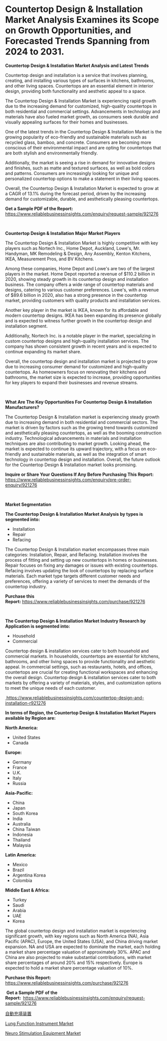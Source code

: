 <p><h1>Countertop Design & Installation Market Analysis Examines its Scope on Growth Opportunities, and Forecasted Trends Spanning from 2024 to 2031.</h1></p><p><strong>Countertop Design & Installation Market Analysis and Latest Trends</strong></p>
<p><p>Countertop design and installation is a service that involves planning, creating, and installing various types of surfaces in kitchens, bathrooms, and other living spaces. Countertops are an essential element in interior design, providing both functionality and aesthetic appeal to a space.</p><p>The Countertop Design & Installation Market is experiencing rapid growth due to the increasing demand for customized, high-quality countertops in both residential and commercial settings. Advancements in technology and materials have also fueled market growth, as consumers seek durable and visually appealing surfaces for their homes and businesses.</p><p>One of the latest trends in the Countertop Design & Installation Market is the growing popularity of eco-friendly and sustainable materials such as recycled glass, bamboo, and concrete. Consumers are becoming more conscious of their environmental impact and are opting for countertops that are both stylish and environmentally friendly.</p><p>Additionally, the market is seeing a rise in demand for innovative designs and finishes, such as matte and textured surfaces, as well as bold colors and patterns. Consumers are increasingly looking for unique and personalized countertop options to make a statement in their living spaces.</p><p>Overall, the Countertop Design & Installation Market is expected to grow at a CAGR of 13.1% during the forecast period, driven by the increasing demand for customizable, durable, and aesthetically pleasing countertops.</p></p>
<p><strong>Get a Sample PDF of the Report:&nbsp;</strong> <a href="https://www.reliablebusinessinsights.com/enquiry/request-sample/921276">https://www.reliablebusinessinsights.com/enquiry/request-sample/921276</a></p>
<p>&nbsp;</p>
<p><strong>Countertop Design & Installation Major Market Players</strong></p>
<p><p>The Countertop Design & Installation Market is highly competitive with key players such as Nortech Inc., Home Depot, Auckland, Lowe's, Mr. Handyman, MK Remodeling & Design, Any Assembly, Kenton Kitchens, IKEA, Measurement Pros, and BV Kitchens. </p><p>Among these companies, Home Depot and Lowe's are two of the largest players in the market. Home Depot reported a revenue of $110.2 billion in 2020, showing steady growth in its countertop design and installation business. The company offers a wide range of countertop materials and designs, catering to various customer preferences. Lowe's, with a revenue of $89.6 billion in 2020, also has a strong presence in the countertop market, providing customers with quality products and installation services.</p><p>Another key player in the market is IKEA, known for its affordable and modern countertop designs. IKEA has been expanding its presence globally and is expected to witness further growth in the countertop design and installation segment.</p><p>Additionally, Nortech Inc. is a notable player in the market, specializing in custom countertop designs and high-quality installation services. The company has shown consistent growth in recent years and is expected to continue expanding its market share.</p><p>Overall, the countertop design and installation market is projected to grow due to increasing consumer demand for customized and high-quality countertops. As homeowners focus on renovating their kitchens and bathrooms, the market size is expected to increase, providing opportunities for key players to expand their businesses and revenue streams.</p></p>
<p>&nbsp;</p>
<p><strong>What Are The Key Opportunities For Countertop Design & Installation Manufacturers?</strong></p>
<p><p>The Countertop Design & Installation market is experiencing steady growth due to increasing demand in both residential and commercial sectors. The market is driven by factors such as the growing trend towards customized and aesthetically pleasing countertops, as well as the booming construction industry. Technological advancements in materials and installation techniques are also contributing to market growth. Looking ahead, the market is expected to continue its upward trajectory, with a focus on eco-friendly and sustainable materials, as well as the integration of smart technology in countertop design and installation. Overall, the future outlook for the Countertop Design & Installation market looks promising.</p></p>
<p><strong>Inquire or Share Your Questions If Any Before Purchasing This Report:</strong> <a href="https://www.reliablebusinessinsights.com/enquiry/pre-order-enquiry/921276">https://www.reliablebusinessinsights.com/enquiry/pre-order-enquiry/921276</a></p>
<p>&nbsp;</p>
<p><strong>Market Segmentation</strong></p>
<p><strong>The Countertop Design & Installation Market Analysis by types is segmented into:</strong></p>
<p><ul><li>Installation</li><li>Repair</li><li>Refacing</li></ul></p>
<p><p>The Countertop Design & Installation market encompasses three main categories: Installation, Repair, and Refacing. Installation involves the process of fitting and setting up new countertops in homes or businesses. Repair focuses on fixing any damages or issues with existing countertops. Refacing involves updating the look of countertops by replacing surface materials. Each market type targets different customer needs and preferences, offering a variety of services to meet the demands of the countertop industry.</p></p>
<p><strong>Purchase this Report:&nbsp;</strong><a href="https://www.reliablebusinessinsights.com/purchase/921276">https://www.reliablebusinessinsights.com/purchase/921276</a></p>
<p>&nbsp;</p>
<p><strong>The Countertop Design & Installation Market Industry Research by Application is segmented into:</strong></p>
<p><ul><li>Household</li><li>Commercial</li></ul></p>
<p><p>Countertop design & installation services cater to both household and commercial markets. In households, countertops are essential for kitchens, bathrooms, and other living spaces to provide functionality and aesthetic appeal. In commercial settings, such as restaurants, hotels, and offices, countertops are crucial for creating functional workspaces and enhancing the overall design. Countertop design & installation services cater to both markets by offering a variety of materials, styles, and customization options to meet the unique needs of each customer.</p></p>
<p><a href="https://www.reliablebusinessinsights.com/countertop-design-and-installation-r921276">&nbsp;https://www.reliablebusinessinsights.com/countertop-design-and-installation-r921276</a></p>
<p><strong>In terms of Region, the Countertop Design & Installation Market Players available by Region are:</strong></p>
<p>
    <p> <strong> North America: </strong>
        <ul>
            <li>United States</li>
            <li>Canada</li>
        </ul>
        </p> 
    <p> <strong> Europe: </strong>
        <ul>
            <li>Germany</li>
            <li>France</li>
            <li>U.K.</li>
            <li>Italy</li>
            <li>Russia</li>
        </ul>
        </p> 
    <p> <strong> Asia-Pacific: </strong>
        <ul>
            <li>China</li>
            <li>Japan</li>
            <li>South Korea</li>
            <li>India</li>
            <li>Australia</li>
            <li>China Taiwan</li>
            <li>Indonesia</li>
            <li>Thailand</li>
            <li>Malaysia</li>
        </ul>
        </p> 
    <p> <strong> Latin America: </strong>
        <ul>
            <li>Mexico</li>
            <li>Brazil</li>
            <li>Argentina Korea</li>
            <li>Colombia</li>
        </ul>
        </p> 
    <p> <strong> Middle East & Africa: </strong>
        <ul>
            <li>Turkey</li>
            <li>Saudi</li>
            <li>Arabia</li>
            <li>UAE</li>
            <li>Korea</li>
        </ul>
    </p>
    </p>
<p><p>The global countertop design and installation market is experiencing significant growth, with key regions such as North America (NA), Asia Pacific (APAC), Europe, the United States (USA), and China driving market expansion. NA and USA are expected to dominate the market, each holding a market share percentage valuation of approximately 30%. APAC and China are also projected to make substantial contributions, with market share percentages of around 20% and 15% respectively. Europe is expected to hold a market share percentage valuation of 10%.</p></p>
<p><strong>Purchase this Report: </strong><a href="https://www.reliablebusinessinsights.com/purchase/921276">https://www.reliablebusinessinsights.com/purchase/921276</a></p>
<p>&nbsp;<strong>Get a Sample PDF of the Report:&nbsp;&nbsp;</strong><a href="https://www.reliablebusinessinsights.com/enquiry/request-sample/921276">https://www.reliablebusinessinsights.com/enquiry/request-sample/921276</a></p>
<p><strong></strong></p>
<p><p><a href="https://github.com/CarlieShields/Market-Research-Report-List-2/blob/main/9740253175153.md">自動充填装置</a></p><p><a href="https://github.com/marloy8/Market-Research-Report-List-5/blob/main/lung-function-instrument-market.md">Lung Function Instrument Market</a></p><p><a href="https://github.com/WillieWoodard/Market-Research-Report-List-5/blob/main/neuro-stimulation-equipment-market.md">Neuro Stimulation Equipment Market</a></p></p>